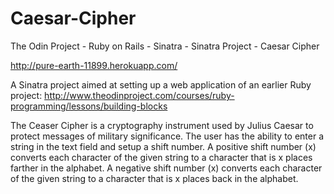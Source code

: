 # Caesar-Cipher
The Odin Project - Ruby on Rails - Sinatra - Sinatra Project - Caesar Cipher

http://pure-earth-11899.herokuapp.com/

A Sinatra project aimed at setting up a web application of an earlier Ruby project: http://www.theodinproject.com/courses/ruby-programming/lessons/building-blocks

The Ceaser Cipher is a cryptography instrument used by Julius Caesar to protect messages of military significance.
The user has the ability to enter a string in the text field and setup a shift number. 
A positive shift number (x) converts each character of the given string to a character that is x places farther in the alphabet.
A negative shift number (x) converts each character of the given string to a character that is x places back in the alphabet.
